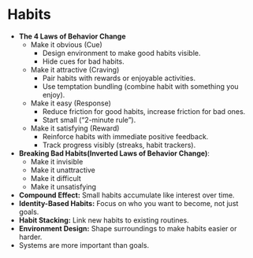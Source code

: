 # Habits

- **The 4 Laws of Behavior Change**
  - Make it obvious (Cue)
    - Design environment to make good habits visible.
    - Hide cues for bad habits.
  - Make it attractive (Craving)
    - Pair habits with rewards or enjoyable activities.
    - Use temptation bundling (combine habit with something you enjoy).
  - Make it easy (Response)
    - Reduce friction for good habits, increase friction for bad ones.
    - Start small (“2-minute rule”).
  - Make it satisfying (Reward)
    - Reinforce habits with immediate positive feedback.
    - Track progress visibly (streaks, habit trackers).
- **Breaking Bad Habits(Inverted Laws of Behavior Change)**:
  - Make it invisible
  - Make it unattractive
  - Make it difficult
  - Make it unsatisfying
- **Compound Effect:** Small habits accumulate like interest over time.
- **Identity-Based Habits:** Focus on who you want to become, not just goals.
- **Habit Stacking:** Link new habits to existing routines.
- **Environment Design:** Shape surroundings to make habits easier or harder.
- Systems are more important than goals.
